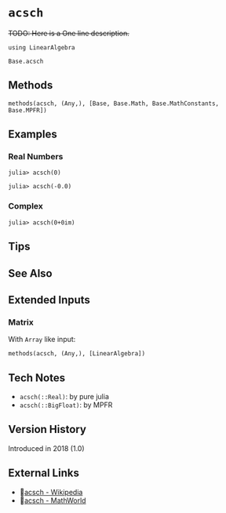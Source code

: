 # `acsch`

~~TODO: Here is a One line description.~~

```@setup repl_only
using LinearAlgebra
```
```@docs
Base.acsch
```


## Methods

```@repl
methods(acsch, (Any,), [Base, Base.Math, Base.MathConstants, Base.MPFR])
```


## Examples

### Real Numbers
```jldoctest
julia> acsch(0)

julia> acsch(-0.0)
```

### Complex
```jldoctest
julia> acsch(0+0im)
```

## Tips


## See Also


## Extended Inputs

### Matrix
With `Array` like input:
```@repl repl_only
methods(acsch, (Any,), [LinearAlgebra])
```


## Tech Notes

- `acsch(::Real)`: by pure julia
- `acsch(::BigFloat)`: by MPFR


## Version History

Introduced in 2018 (1.0)


## External Links
- 🔗[acsch - Wikipedia](https://en.wikipedia.org/wiki/ )
- 🔗[acsch - MathWorld](https://mathworld.wolfram.com/ )
